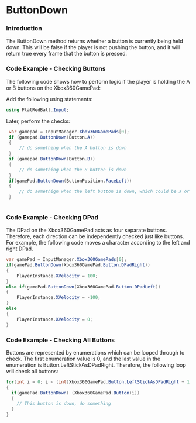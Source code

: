 # ButtonDown

### Introduction

The ButtonDown method returns whether a button is currently being held down. This will be false if the player is not pushing the button, and it will return true every frame that the button is pressed.

### Code Example - Checking Buttons

The following code shows how to perform logic if the player is holding the A or B buttons on the Xbox360GamePad:

Add the following using statements:

```csharp
using FlatRedBall.Input;
```

Later, perform the checks:

```csharp
 var gamepad = InputManager.Xbox360GamePads[0];
 if (gamepad.ButtonDown(Button.A))
 {
     // do something when the A button is down
 }
 if (gamepad.ButtonDown(Button.B))
 {
     // do something when the B button is down
 }
 if(gamePad.ButtonDown(ButtonPosition.FaceLeft))
 {
     // do somethign when the left button is down, which could be X or Y
 }
 
```

### Code Example - Checking DPad

The DPad on the Xbox360GamePad acts as four separate buttons. Therefore, each direction can be independently checked just like buttons. For example, the following code moves a character according to the left and right DPad.

```csharp
var gamePad = InputManager.Xbox360GamePads[0];
if(gamePad.ButtonDown(Xbox360GamePad.Button.DPadRight))
{
    PlayerInstance.XVelocity = 100;
}
else if(gamePad.ButtonDown(Xbox360GamePad.Button.DPadLeft))
{
    PlayerInstance.XVelocity = -100;
}
else
{
    PlayerInstance.XVelocity = 0;
}
```

### Code Example - Checking All Buttons

Buttons are represented by enumerations which can be looped through to check. The first enumeration value is 0, and the last value in the enumeration is Button.LeftStickAsDPadRight. Therefore, the following loop will check all buttons:

```csharp
for(int i = 0; i < (int)Xbox360GamePad.Button.LeftStickAsDPadRight + 1; i++)
{
  if(gamePad.ButtonDown( (Xbox360GamePad.Button)i))
  {
    // This button is down, do something
  }
}
```
